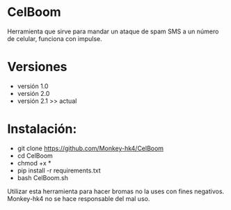 # CelBoom
Herramienta que sirve para mandar un ataque de spam SMS a un número de celular, funciona con impulse.

# Versiones
- versión 1.0
- versión 2.0 
- versión 2.1 >> actual

# Instalación:
- git clone https://github.com/Monkey-hk4/CelBoom
- cd CelBoom
- chmod +x *
- pip install -r requirements.txt
- bash CelBoom.sh

Utilizar esta herramienta para hacer bromas no la uses con fines negativos.
Monkey-hk4 no se hace responsable del mal uso.
